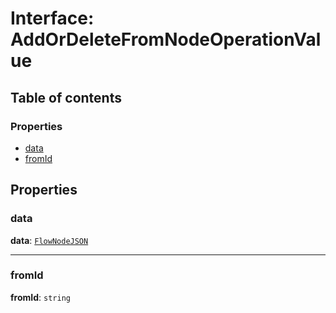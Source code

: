# Interface: AddOrDeleteFromNodeOperationValue

## Table of contents

### Properties

* [data](/auto-docs/editor/interfaces/AddOrDeleteFromNodeOperationValue.md#data)
* [fromId](/auto-docs/editor/interfaces/AddOrDeleteFromNodeOperationValue.md#fromid)

## Properties

### data

**data**: [`FlowNodeJSON`](/auto-docs/editor/interfaces/FlowNodeJSON.md)

***

### fromId

**fromId**: `string`

